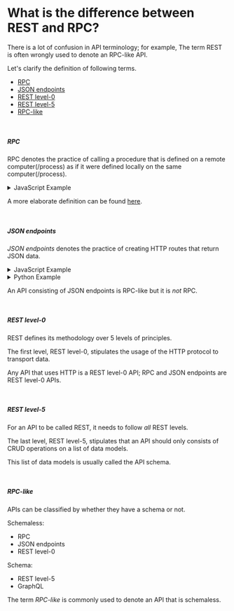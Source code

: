 # What is the difference between REST and RPC?

There is a lot of confusion in API terminology;
for example, The term REST is often wrongly used to denote an RPC-like API.

Let's clarify the definition of following terms.

- [RPC](#rpc)
- [JSON endpoints](#json-endpoints)
- [REST level-0](#rest-level-0)
- [REST level-5](#rest-level-5)
- [RPC-like](#rpc-like)

&nbsp;

##### RPC

RPC denotes the practice of calling a procedure that is defined on a remote computer(/process)
as if it were defined locally on the same computer(/process).

<details>
<summary>
JavaScript Example
</summary>

~~~js
// Node.js server

const {endpoints} = require('@wildcard-api/server');

// We define a function (aka procedure) `hello` on a Node.js server.
endpoints.hello = function(name) {
  return {message: 'Welcome '+name};
};
~~~

~~~js
// Browser

import {endpoints} from '@wildcard-api/client';

(async () => {
  // We call the procedure `hello` remotely from the browser — we do *r*emote *p*rocedure *c*all (RPC)
  const {message} = await endpoints.hello('Elisabeth');
  console.log(message); // Prints `Welcome Elisabeth`
})();
~~~
</details>

A more elaborate definition can be found [here](/docs/what-is-rpc.md#what-is-rpc).

&nbsp;

##### JSON endpoints

*JSON endpoints* denotes the practice of creating HTTP routes that return JSON data.

<details>
<summary>
JavaScript Example
</summary>

~~~js
// RPC-like API with Node.js and Express

const express = require('express');
const Todo = require('./path/to/your/data/model/Todo');
const AuthMiddleware = require('./path/to/your/auth/code');

const app = express();
app.use(AuthMiddleware);

// RPC-like API: we don't create CRUD endpoints, instead we
// create endpoints as the need arises — in an ad-hoc fashion.
// Similarly to what we would do with RPC.

app.get('/get-todo-items', async (req, res) => {
  const {user} = req;
  const todos = await Todo.findAll({authorId: user.id});
  return todos;
});

app.get('/create-todo-item/:text', async (req, res) => {
  const {user} = req;
  const {text} = req.params;
  const newTodo = new Todo({text, authorId: user.id});
  await newTodo.save();
  return newTodo;
});

app.listen(3000, () => {console.log('Server is running.')});
~~~
</details>

<details>
<summary>
Python Example
</summary>

~~~python
# RPC-like API with Python and FastAPI

from fastapi import FastAPI
from .database import db, models
from .auth import AuthMiddleware

app = FastAPI()
app.add_middleware(AuthMiddleware)

# RPC-like API: we don't create CRUD endpoints, instead we
# create endpoints as the need arises — in an ad-hoc fashion.
# Similarly to what we would do with RPC.

@app.get("/get-todo-items")
def get_todo_items(user_id):
    todos = db.query(models.Todo).all()
    return todos

@app.post("/create-todo-item/{text}")
def create_todo_item(text, user_id):
    db_item = models.Item(text=text, author_id=user_id)
    db.add(db_item)
    db.commit()
    db.refresh(db_item)
    return db_item
~~~
</details>

An API consisting of JSON endpoints is RPC-like but it is *not* RPC.

&nbsp;

##### REST level-0

REST defines its methodology over 5 levels of principles.

The first level, REST level-0, stipulates the usage of the HTTP protocol to transport data.

Any API that uses HTTP is a REST level-0 API;
RPC and JSON endpoints are REST level-0 APIs.

&nbsp;

##### REST level-5

For an API to be called REST, it needs to follow *all* REST levels.

The last level, REST level-5, stipulates that an API should only consists of CRUD operations on a list of data models.

This list of data models is usually called the API schema.

&nbsp;

##### RPC-like

APIs can be classified by whether they have a schema or not.

Schemaless:
- RPC
- JSON endpoints
- REST level-0

Schema:
- REST level-5
- GraphQL

The term *RPC-like* is commonly used to denote an API that is schemaless.

